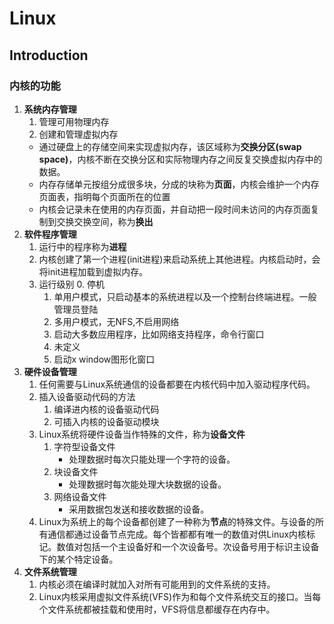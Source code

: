 # Linux
## Introduction
### 内核的功能
1. **系统内存管理**
   1. 管理可用物理内存
   2. 创建和管理虚拟内存
     - 通过硬盘上的存储空间来实现虚拟内存，该区域称为**交换分区(swap space)**，内核不断在交换分区和实际物理内存之间反复交换虚拟内存中的数据。
     - 内存存储单元按组分成很多块，分成的块称为**页面**，内核会维护一个内存页面表，指明每个页面所在的位置
     - 内核会记录未在使用的内存页面，并自动把一段时间未访问的内存页面复制到交换交换空间，称为**换出**
2. **软件程序管理**
   1. 运行中的程序称为**进程**
   2. 内核创建了第一个进程(init进程)来启动系统上其他进程。内核启动时，会将init进程加载到虚拟内存。
   3. 运行级别
      0. 停机
      1. 单用户模式，只启动基本的系统进程以及一个控制台终端进程。一般管理员登陆
      2. 多用户模式，无NFS,不启用网络
      3. 启动大多数应用程序，比如网络支持程序，命令行窗口
      4. 未定义
      5. 启动x window图形化窗口
3. **硬件设备管理**
   1. 任何需要与Linux系统通信的设备都要在内核代码中加入驱动程序代码。
   2. 插入设备驱动代码的方法
      1. 编译进内核的设备驱动代码
      2. 可插入内核的设备驱动模块
   3. Linux系统将硬件设备当作特殊的文件，称为**设备文件**
      1. 字符型设备文件
         - 处理数据时每次只能处理一个字符的设备。
      2. 块设备文件
         - 处理数据时每次能处理大块数据的设备。 
      3. 网络设备文件 
         - 采用数据包发送和接收数据的设备。
    4. Linux为系统上的每个设备都创建了一种称为**节点**的特殊文件。与设备的所有通信都通过设备节点完成。每个皆都都有唯一的数值对供Linux内核标记。数值对包括一个主设备好和一个次设备号。次设备号用于标识主设备下的某个特定设备。 
4. **文件系统管理**
    1. 内核必须在编译时就加入对所有可能用到的文件系统的支持。
    2. Linux内核采用虚拟文件系统(VFS)作为和每个文件系统交互的接口。当每个文件系统都被挂载和使用时，VFS将信息都缓存在内存中。